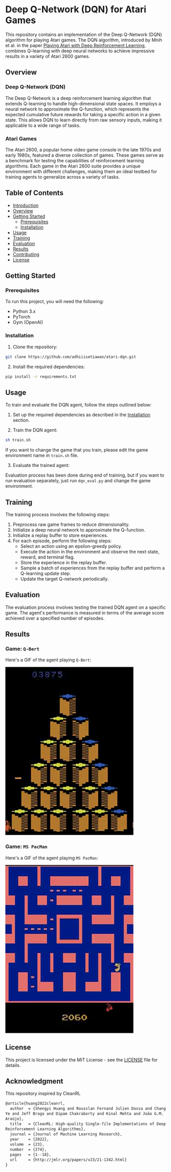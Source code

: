 # Deep Q-Network (DQN) for Atari Games

This repository contains an implementation of the Deep Q-Network (DQN) algorithm for playing Atari games. The DQN algorithm, introduced by Mnih et al. in the paper [Playing Atari with Deep Reinforcement Learning](https://www.cs.toronto.edu/~vmnih/docs/dqn.pdf), combines Q-learning with deep neural networks to achieve impressive results in a variety of Atari 2600 games.

## Overview

### Deep Q-Network (DQN)

The Deep Q-Network is a deep reinforcement learning algorithm that extends Q-learning to handle high-dimensional state spaces. It employs a neural network to approximate the Q-function, which represents the expected cumulative future rewards for taking a specific action in a given state. This allows DQN to learn directly from raw sensory inputs, making it applicable to a wide range of tasks.

### Atari Games

The Atari 2600, a popular home video game console in the late 1970s and early 1980s, featured a diverse collection of games. These games serve as a benchmark for testing the capabilities of reinforcement learning algorithms. Each game in the Atari 2600 suite provides a unique environment with different challenges, making them an ideal testbed for training agents to generalize across a variety of tasks.

## Table of Contents

- [Introduction](#introduction)
- [Overview](#overview)
- [Getting Started](#getting-started)
  - [Prerequisites](#prerequisites)
  - [Installation](#installation)
- [Usage](#usage)
- [Training](#training)
- [Evaluation](#evaluation)
- [Results](#results)
- [Contributing](#contributing)
- [License](#license)

## Getting Started

### Prerequisites

To run this project, you will need the following:

- Python 3.x
- PyTorch
- Gym (OpenAI)

### Installation

1. Clone the repository:

```bash
git clone https://github.com/adhiiisetiawan/atari-dqn.git
```

2. Install the required dependencies:

```bash
pip install -r requirements.txt
```

## Usage

To train and evaluate the DQN agent, follow the steps outlined below:

1. Set up the required dependencies as described in the [Installation](#installation) section.

2. Train the DQN agent:

```bash
sh train.sh
```

If you want to change the game that you train, please edit the game environment name in `train.sh` file.

3. Evaluate the trained agent:

Evaluation process has been done during end of training, but if you want to run evaluation separately, just run `dqn_eval.py` and change the game environment.

## Training

The training process involves the following steps:

1. Preprocess raw game frames to reduce dimensionality.
2. Initialize a deep neural network to approximate the Q-function.
3. Initialize a replay buffer to store experiences.
4. For each episode, perform the following steps:
   - Select an action using an epsilon-greedy policy.
   - Execute the action in the environment and observe the next state, reward, and terminal flag.
   - Store the experience in the replay buffer.
   - Sample a batch of experiences from the replay buffer and perform a Q-learning update step.
   - Update the target Q-network periodically.

## Evaluation

The evaluation process involves testing the trained DQN agent on a specific game. The agent's performance is measured in terms of the average score achieved over a specified number of episodes.

## Results

### Game: `Q-Bert`

Here's a GIF of the agent playing `Q-Bert`:

![Agent Playing](assets/q_bert.gif)

### Game: `MS PacMan`

Here's a GIF of the agent playing `MS PacMan`:

![Agent Playing](assets/pacman.gif)


## License

This project is licensed under the MIT License - see the [LICENSE](LICENSE) file for details.

## Acknowledgment
This repository inspired by CleanRL
```
@article{huang2022cleanrl,
  author  = {Shengyi Huang and Rousslan Fernand Julien Dossa and Chang Ye and Jeff Braga and Dipam Chakraborty and Kinal Mehta and João G.M. Araújo},
  title   = {CleanRL: High-quality Single-file Implementations of Deep Reinforcement Learning Algorithms},
  journal = {Journal of Machine Learning Research},
  year    = {2022},
  volume  = {23},
  number  = {274},
  pages   = {1--18},
  url     = {http://jmlr.org/papers/v23/21-1342.html}
}
```
